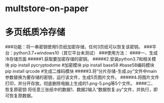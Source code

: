 # multstore-on-paper
多页纸质冷存储
============
###功能：将一串密钥使用5页纸加密存储，任何3页纸可以恢复该密钥。
###平台：python3.7+windows10（其它平台未测试）
###使用方法：
    ####一、生成冷存储页面
         #####1.获取要加密存储的密钥。
         #####2.安装python3.7和相关模块
               pip install pycryptodome  #加密模块
               pip install base58        #base58编码模块
               pip install qrcode        #生成二维码模块
         #####3.将“分片存储-生成.py”文件中main参数替换为要存储的密钥，运行该文件，生成5页图片文件。
         #####4.将图片文件打印，并分开存放。彻底删除电脑上生成的1.png-5.png等5个文件。
    ####二、恢复原密钥
         将任意三张纸中的数据1、数据2输入“数据恢复.py”文件，并执行，即可恢复原数据。
        
         
         
